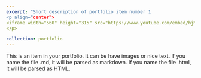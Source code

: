 ```yaml
---
excerpt: "Short description of portfolio item number 1
<p align="center">
<iframe width="560" height="315" src="https://www.youtube.com/embed/hjMx8EuyZJ8?start=180" title="YouTube video player" frameborder="0" allow="accelerometer; autoplay; clipboard-write; encrypted-media; gyroscope; picture-in-picture" allowfullscreen></iframe>
</p>

collection: portfolio
---
```


This is an item in your portfolio. It can be have images or nice text. If you name the file .md, it will be parsed as markdown. If you name the file .html, it will be parsed as HTML. 
